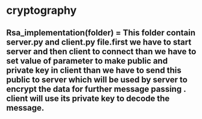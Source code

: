 # cryptography
 ## Rsa_implementation(folder) = This folder contain server.py and client.py file.first we have to start server and then client to connect than we have to set value of parameter to make public and private key in client than we have to send this public to server which will be used by server to encrypt the data for further message passing . client will use its private key to decode the message.
 
 
